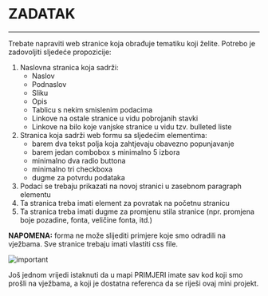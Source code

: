 # ZADATAK
---

Trebate napraviti web stranice koja obrađuje tematiku koji želite. Potrebo je zadovoljiti sljedeće propozicije:

1. Naslovna stranica koja sadrži:
    - Naslov
    - Podnaslov
    - Sliku
    - Opis
    - Tablicu s nekim smislenim podacima
    - Linkove na ostale stranice u vidu pobrojanih stavki
    - Linkove na bilo koje vanjske stranice u vidu tzv. bulleted liste
2. Stranica koja sadrži web formu sa sljedećim elementima:
    - barem dva tekst polja koja zahtjevaju obavezno popunjavanje
    - barem jedan combobox s minimalno 5 izbora
    - minimalno dva radio buttona
    - minimalno tri checkboxa
    - dugme za potvrdu podataka
3. Podaci se trebaju prikazati na novoj stranici u zasebnom paragraph elementu
4. Ta stranica treba imati element za povratak na početnu stranicu
5. Ta stranica treba imati dugme za promjenu stila stranice (npr. promjena boje pozadine, fonta, veličine fonta, itd.)

**NAPOMENA:** forma ne može slijediti primjere koje smo odradili na vježbama. Sve stranice trebaju imati vlastiti css file.

![important](https://img.shields.io/badge/important-IMPORTANT-red?style=for-the-badge&logo=ASKfm)

Još jednom vrijedi istaknuti da u mapi PRIMJERI imate sav kod koji smo prošli na vježbama, a koji je dostatna referenca da se riješi ovaj mini projekt.
